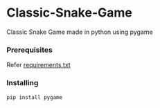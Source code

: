 # Classic-Snake-Game
Classic Snake Game made in python using pygame

### Prerequisites
Refer [requirements.txt](https://github.com/adzo261/Classic-Snake-Game/blob/master/requirements.txt)

### Installing
```
pip install pygame
```
